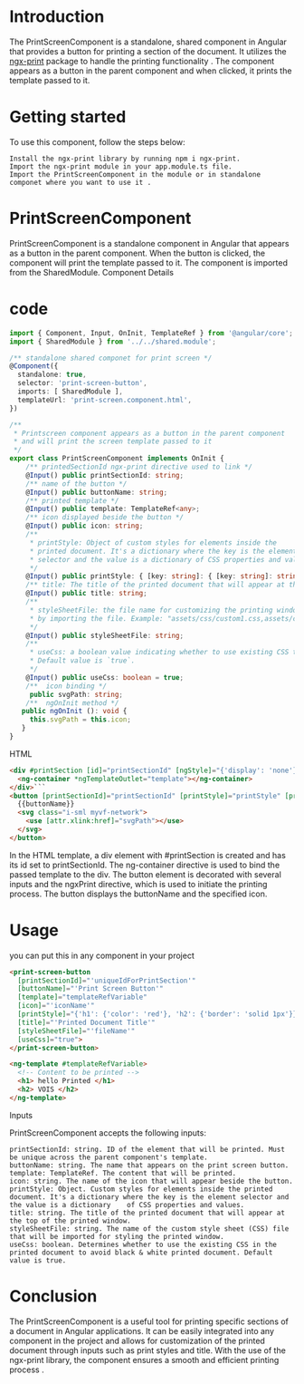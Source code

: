 
# Introduction

The PrintScreenComponent is a standalone, shared component in Angular that provides a button for printing a section of the document. It utilizes the [ngx-print](https://www.npmjs.com/package/ngx-print) package to handle the printing functionality . The component appears as a button in the parent component and when clicked, it prints the template passed to it.

# Getting started

To use this component, follow the steps below:

    Install the ngx-print library by running npm i ngx-print.
    Import the ngx-print module in your app.module.ts file.
    Import the PrintScreenComponent in the module or in standalone componet where you want to use it .


# PrintScreenComponent

PrintScreenComponent is a standalone component in Angular that appears as a button in the parent component. When the button is clicked, the component will print the template passed to it. The component is imported from the SharedModule.
Component Details

# code 

``` TypeScript
import { Component, Input, OnInit, TemplateRef } from '@angular/core';
import { SharedModule } from '../../shared.module';

/** standalone shared componet for print screen */
@Component({
  standalone: true,
  selector: 'print-screen-button',
  imports: [ SharedModule ],
  templateUrl: 'print-screen.component.html',
})

/** 
 * Printscreen component appears as a button in the parent component
 * and will print the screen template passed to it 
 */
export class PrintScreenComponent implements OnInit {
    /** printedSectionId ngx-print directive used to link */
    @Input() public printSectionId: string;
    /** name of the button */
    @Input() public buttonName: string;
    /** printed template */
    @Input() public template: TemplateRef<any>;
    /** icon displayed beside the button */
    @Input() public icon: string;
    /** 
     * printStyle: Object of custom styles for elements inside the 
     * printed document. It's a dictionary where the key is the element 
     * selector and the value is a dictionary of CSS properties and values. 
     */
    @Input() public printStyle: { [key: string]: { [key: string]: string; } };
    /** title: The title of the printed document that will appear at the top of the document window */
    @Input() public title: string;
    /** 
     * styleSheetFile: the file name for customizing the printing window style sheet (CSS) 
     * by importing the file. Example: "assets/css/custom1.css,assets/css/custom2.css"
     */
    @Input() public styleSheetFile: string;
    /** 
     * useCss: a boolean value indicating whether to use existing CSS to avoid a black & white printed document. 
     * Default value is `true`. 
     */
    @Input() public useCss: boolean = true;
    /**  icon binding */
     public svgPath: string;
    /**  ngOnInit method */
   public ngOnInit (): void {
     this.svgPath = this.icon;
   }
}
```

HTML

``` html
<div #printSection [id]="printSectionId" [ngStyle]="{'display': 'none'}">
  <ng-container *ngTemplateOutlet="template"></ng-container>
</div>```
<button [printSectionId]="printSectionId" [printStyle]="printStyle" [printTitle]="title" [useExistingCss]="true" [styleSheetFile]="styleSheetFile" ngxPrint>
  {{buttonName}}
  <svg class="i-sml myvf-network">
    <use [attr.xlink:href]="svgPath"></use>
  </svg>
</button>
```

In the HTML template, a div element with #printSection is created and has its id set to printSectionId. The ng-container directive is used to bind the passed template to the div. The button element is decorated with several inputs and the ngxPrint directive, which is used to initiate the printing process. The button displays the buttonName and the specified icon.

# Usage

you can put this in any component in your project 

``` html
<print-screen-button 
  [printSectionId]="'uniqueIdForPrintSection'" 
  [buttonName]="'Print Screen Button'"
  [template]="templateRefVariable" 
  [icon]="'iconName'" 
  [printStyle]="{'h1': {'color': 'red'}, 'h2': {'border': 'solid 1px'}}"
  [title]="'Printed Document Title'"
  [styleSheetFile]="'fileName'"
  [useCss]="true">
</print-screen-button>

<ng-template #templateRefVariable>
  <!-- Content to be printed -->
  <h1> hello Printed </h1>
  <h2> VOIS </h2>
</ng-template>

```

Inputs

PrintScreenComponent accepts the following inputs:

    printSectionId: string. ID of the element that will be printed. Must be unique across the parent component's template.
    buttonName: string. The name that appears on the print screen button.
    template: TemplateRef. The content that will be printed.
    icon: string. The name of the icon that will appear beside the button.
    printStyle: Object. Custom styles for elements inside the printed document. It's a dictionary where the key is the element selector and the value is a dictionary    of CSS properties and values.
    title: string. The title of the printed document that will appear at the top of the printed window.
    styleSheetFile: string. The name of the custom style sheet (CSS) file that will be imported for styling the printed window.
    useCss: boolean. Determines whether to use the existing CSS in the printed document to avoid black & white printed document. Default value is true.

# Conclusion

The PrintScreenComponent is a useful tool for printing specific sections of a document in Angular applications. It can be easily integrated into any component in the project and allows for customization of the printed document through inputs such as print styles and title. With the use of the ngx-print library, the component ensures a smooth and efficient printing process .

